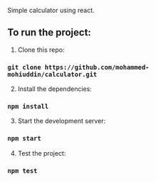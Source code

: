 Simple calculator using react.

## To run the project:

1. Clone this repo:

### `git clone https://github.com/mohammed-mohiuddin/calculator.git`

2. Install the dependencies:

### `npm install`

3. Start the development server:

### `npm start`

4. Test the project:

### `npm test`
